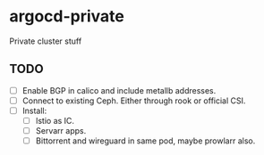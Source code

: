 # argocd-private

Private cluster stuff

## TODO

- [ ] Enable BGP in calico and include metallb addresses.
- [ ] Connect to existing Ceph. Either through rook or official CSI.
- [ ] Install:
  - [ ] lstio as IC.
  - [ ] Servarr apps.
  - [ ] Bittorrent and wireguard in same pod, maybe prowlarr also.
